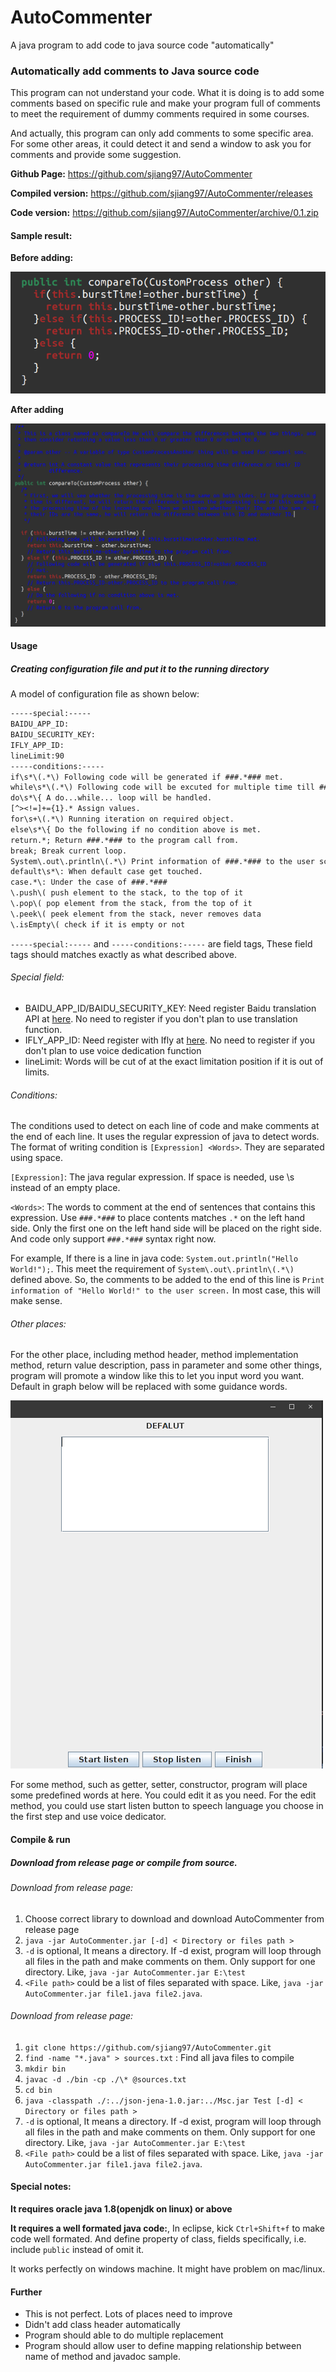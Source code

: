# AutoCommenter
A java program to add code to java source code "automatically"
### Automatically add comments to Java source code

This program can not understand your code. What it is doing is to add some comments based on specific rule and make your program full of comments to meet the requirement of dummy comments required in some courses.

And actually, this program can only add comments to some specific area. For some other areas, it could detect it and send a window to ask you for comments and provide some suggestion. 

<!-- more -->

**Github Page:** https://github.com/sjiang97/AutoCommenter

**Compiled version:** https://github.com/sjiang97/AutoCommenter/releases

**Code version:** https://github.com/sjiang97/AutoCommenter/archive/0.1.zip

#### Sample result:

**Before adding:**

![](https://raw.githubusercontent.com/sjiang97/sjiang97.github.io/master/2019/projects/AutoCommenter/1.png)

**After adding**

![](https://raw.githubusercontent.com/sjiang97/sjiang97.github.io/master/2019/projects/AutoCommenter/2.png)


#### Usage

##### Creating configuration file and put it to the running directory

A model of configuration file as shown below:

```txt
-----special:-----
BAIDU_APP_ID: 
BAIDU_SECURITY_KEY: 
IFLY_APP_ID: 
lineLimit:90
-----conditions:-----
if\s*\(.*\) Following code will be generated if ###.*### met.
while\s*\(.*\) Following code will be excuted for multiple time till ###.*### doesn't met.
do\s*\{ A do...while... loop will be handled.
[^><!=]+={1}.* Assign values.
for\s+\(.*\) Running iteration on required object.
else\s*\{ Do the following if no condition above is met.
return.*; Return ###.*### to the program call from.
break; Break current loop.
System\.out\.println\(.*\) Print information of ###.*### to the user screen.
default\s*\: When default case get touched.
case.*\: Under the case of ###.*###
\.push\( push element to the stack, to the top of it
\.pop\( pop element from the stack, from the top of it
\.peek\( peek element from the stack, never removes data
\.isEmpty\( check if it is empty or not
```

``-----special:-----`` and ``-----conditions:-----`` are field tags, These field tags should matches exactly as what described above. 

###### Special field:

- BAIDU_APP_ID/BAIDU_SECURITY_KEY: Need register Baidu translation API at [here](http://api.fanyi.baidu.com/api/trans/product/index). No need to register if you don't plan to use translation function.
- IFLY_APP_ID: Need register with Ifly at [here](https://www.xfyun.cn/). No need to register if you don't plan to use voice dedication function 
- lineLimit: Words will be cut of at the exact limitation position if it is out of limits.

###### Conditions:

The conditions used to detect on each line of code and make comments at the end of each line. It uses the regular expression of java to detect words. The format of writing condition is ``[Expression] <Words>``. They are separated using space.

``[Expression]``: The java regular expression. If space is needed, use \s instead of an empty place.

``<Words>``: The words to comment at the end of sentences that contains this expression. Use ``###.*###`` to place contents matches ``.*`` on the left hand side.  Only the first one on the left hand side will be placed on the right side.  And code only support  ``###.*###`` syntax right now.

For example, If there is a line in java code: ``System.out.println("Hello World!");``. This meet the requirement of ``System\.out\.println\(.*\)`` defined above. So, the comments to be added to the end of this line is ``Print information of "Hello World!" to the user screen.`` In most case, this will make sense. 

 ###### Other places:

For the other place, including method header, method implementation method, return value description, pass in parameter and some other things, program will promote a window like this to let you input word you want. Default in graph below will be replaced with some guidance words.

![](https://raw.githubusercontent.com/sjiang97/sjiang97.github.io/master/2019/projects/AutoCommenter/3.png)

For some method, such as getter, setter, constructor, program will place some predefined words at here. You could edit it as you need. For the edit method, you could use start listen button to speech language you choose in the first step and use voice dedicator. 



#### Compile & run

##### Download from release page or compile from source.

###### Download from release page:

1. Choose correct library to download and download AutoCommenter from release page
2. ``java -jar AutoCommenter.jar [-d] < Directory or files path >``
3. ``-d`` is optional, It means a directory. If -d exist, program will loop through all files in the path and make comments on them. Only support for one directory. Like, ``java -jar AutoCommenter.jar E:\test``
4. ``<File path>`` could be a list of files separated with space. Like, ``java -jar AutoCommenter.jar file1.java file2.java``.

###### Download from release page:

1. ``git clone https://github.com/sjiang97/AutoCommenter.git``
2. ``find -name "*.java" > sources.txt`` : Find all java files to compile
3. ``mkdir bin``
4. ``javac -d ./bin -cp ./\* @sources.txt``
5. ``cd bin``
6. ``java -classpath ./:../json-jena-1.0.jar:../Msc.jar Test [-d] < Directory or files path >``
7. ``-d`` is optional, It means a directory. If -d exist, program will loop through all files in the path and make comments on them. Only support for one directory. Like, ``java -jar AutoCommenter.jar E:\test``
8. ``<File path>`` could be a list of files separated with space. Like, ``java -jar AutoCommenter.jar file1.java file2.java``.

#### Special notes:

**It requires oracle java 1.8(openjdk on linux) or above**

**It requires a well formated java code:**, In eclipse, kick ``Ctrl+Shift+f`` to make code well formated. And define property of class, fields specifically, i.e. include ``public`` instead of omit it.

It works perfectly on windows machine. It might have problem on mac/linux. 



#### Further

- This is not perfect. Lots of places need to improve
- Didn't add class header automatically
- Program should able to do multiple replacement
- Program should allow user to define mapping relationship between name of method and javadoc sample. 
